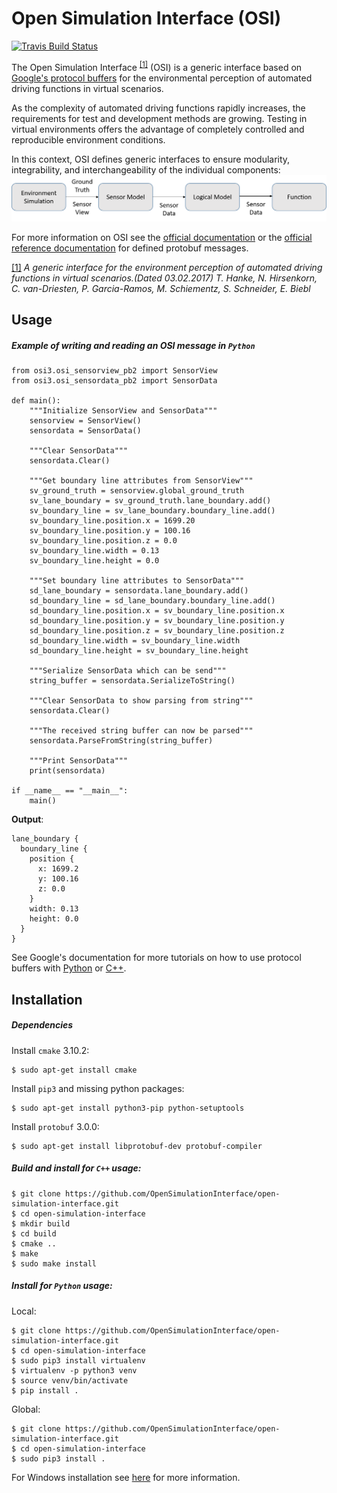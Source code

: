 Open Simulation Interface (OSI)
===============================

[![Travis Build Status](https://travis-ci.org/OpenSimulationInterface/open-simulation-interface.svg?branch=master)](https://travis-ci.org/OpenSimulationInterface/open-simulation-interface)

The Open Simulation Interface <sup>[[1]](https://www.hot.ei.tum.de/forschung/automotive-veroeffentlichungen/)</sup> (OSI) is a generic interface based on [Google's protocol buffers](https://developers.google.com/protocol-buffers/) for the environmental perception of automated driving functions in virtual scenarios.

As the complexity of automated driving functions rapidly increases, the requirements for test and development methods are growing. Testing in virtual environments offers the advantage of completely controlled and reproducible environment conditions.

In this context, OSI defines generic interfaces to ensure modularity, integrability, and interchangeability of the individual components:
![](doc/images/osicontextwiki.png)

For more information on OSI see the [official documentation](https://opensimulationinterface.github.io/osi-documentation/) or the [official reference documentation](https://opensimulationinterface.github.io/open-simulation-interface/) for defined protobuf messages. 

[[1]](https://www.hot.ei.tum.de/forschung/automotive-veroeffentlichungen/) *A generic interface for the environment perception of automated driving functions in virtual scenarios.(Dated 03.02.2017) T. Hanke, N. Hirsenkorn, C. van-Driesten, P. Garcia-Ramos, M. Schiementz, S. Schneider, E. Biebl*

## Usage
##### Example of writing and reading an OSI message in `Python`
```
from osi3.osi_sensorview_pb2 import SensorView
from osi3.osi_sensordata_pb2 import SensorData

def main():
    """Initialize SensorView and SensorData"""
    sensorview = SensorView()
    sensordata = SensorData()

    """Clear SensorData"""
    sensordata.Clear()

    """Get boundary line attributes from SensorView"""
    sv_ground_truth = sensorview.global_ground_truth
    sv_lane_boundary = sv_ground_truth.lane_boundary.add()
    sv_boundary_line = sv_lane_boundary.boundary_line.add()
    sv_boundary_line.position.x = 1699.20
    sv_boundary_line.position.y = 100.16
    sv_boundary_line.position.z = 0.0
    sv_boundary_line.width = 0.13
    sv_boundary_line.height = 0.0

    """Set boundary line attributes to SensorData"""
    sd_lane_boundary = sensordata.lane_boundary.add()
    sd_boundary_line = sd_lane_boundary.boundary_line.add()
    sd_boundary_line.position.x = sv_boundary_line.position.x
    sd_boundary_line.position.y = sv_boundary_line.position.y
    sd_boundary_line.position.z = sv_boundary_line.position.z
    sd_boundary_line.width = sv_boundary_line.width
    sd_boundary_line.height = sv_boundary_line.height

    """Serialize SensorData which can be send"""
    string_buffer = sensordata.SerializeToString()

    """Clear SensorData to show parsing from string"""
    sensordata.Clear()

    """The received string buffer can now be parsed"""
    sensordata.ParseFromString(string_buffer)

    """Print SensorData"""
    print(sensordata)

if __name__ == "__main__":
    main()
```
**Output**:
```
lane_boundary {
  boundary_line {
    position {
      x: 1699.2
      y: 100.16
      z: 0.0
    }
    width: 0.13
    height: 0.0
  }
}
```
See Google's documentation for more tutorials on how to use protocol buffers with [Python](https://developers.google.com/protocol-buffers/docs/pythontutorial) or [C++](https://developers.google.com/protocol-buffers/docs/cpptutorial).
## Installation
##### Dependencies
Install `cmake` 3.10.2:
```
$ sudo apt-get install cmake
```
Install `pip3` and missing python packages:
```
$ sudo apt-get install python3-pip python-setuptools
```
Install `protobuf` 3.0.0:
```
$ sudo apt-get install libprotobuf-dev protobuf-compiler
```


##### Build and install for `C++` usage:
```
$ git clone https://github.com/OpenSimulationInterface/open-simulation-interface.git
$ cd open-simulation-interface
$ mkdir build
$ cd build
$ cmake ..
$ make
$ sudo make install
```

##### Install for `Python` usage:
Local:
```
$ git clone https://github.com/OpenSimulationInterface/open-simulation-interface.git
$ cd open-simulation-interface
$ sudo pip3 install virtualenv 
$ virtualenv -p python3 venv
$ source venv/bin/activate
$ pip install .
```

Global:
```
$ git clone https://github.com/OpenSimulationInterface/open-simulation-interface.git
$ cd open-simulation-interface
$ sudo pip3 install .
```
For Windows installation see [here](https://opensimulationinterface.github.io/osi-documentation/osi/windows.html) for more information.
